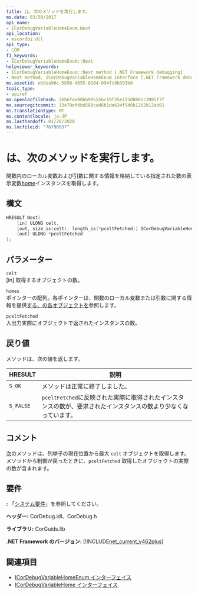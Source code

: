 ```yaml
---
title: は、次のメソッドを実行します。
ms.date: 03/30/2017
api_name:
- ICorDebugVariableHomeEnum.Next
api_location:
- mscordbi.dll
api_type:
- COM
f1_keywords:
- ICorDebugVariableHomeEnum::Next
helpviewer_keywords:
- ICorDebugVariableHomeEnum::Next method [.NET Framework debugging]
- Next method, ICorDebugVariableHomeEnum interface [.NET Framework debugging]
ms.assetid: eb9ea96c-5b58-4655-8104-094fc8b393b8
topic_type:
- apiref
ms.openlocfilehash: 2bb6fee00bb99555bc19f35e1250880cc3985f7f
ms.sourcegitcommit: 13e79efdbd589cad6b1de634f5d6b1262b12ab01
ms.translationtype: MT
ms.contentlocale: ja-JP
ms.lasthandoff: 01/28/2020
ms.locfileid: "76790937"
---
```

# <a name="icordebugvariablehomeenumnext-method"></a>は、次のメソッドを実行します。
関数内のローカル変数および引数に関する情報を格納している指定された数の表示変数[home](icordebugvariablehome-interface.md)インスタンスを取得します。  
  
## <a name="syntax"></a>構文  
  
```cpp  
HRESULT Next(  
    [in] ULONG celt,  
    [out, size_is(celt), length_is(*pceltFetched)] ICorDebugVariableHome *homes[],  
    [out] ULONG *pceltFetched  
);  
```  
  
## <a name="parameters"></a>パラメーター  
 `celt`  
 [in] 取得するオブジェクトの数。  
  
 `homes`  
 ポインターの配列。各ポインターは、関数のローカル変数または引数に関する情報を提供[する、の各オブジェクトを](icordebugvariablehome-interface.md)参照します。  
  
 `pceltFetched`  
 入出力実際にオブジェクトで返されたインスタンスの数。  
  
## <a name="return-value"></a>戻り値  
 メソッドは、次の値を返します。  
  
|HRESULT|説明|  
|-------------|-----------------|  
|`S_OK`|メソッドは正常に終了しました。|  
|`S_FALSE`|`pceltFetched`に反映された実際に取得されたインスタンスの数が、要求されたインスタンスの数より少なくなっています。|  
  
## <a name="remarks"></a>コメント  
 [次](icordebugvariablehomeenum-next-method.md)のメソッドは、列挙子の現在位置から最大 `celt` オブジェクトを取得します。 メソッドから制御が戻ったときに、`pceltFetched` 取得したオブジェクトの実際の数が含まれます。  
  
## <a name="requirements"></a>要件  
 **:** 「[システム要件](../../../../docs/framework/get-started/system-requirements.md)」を参照してください。  
  
 **ヘッダー:** CorDebug.idl、CorDebug.h  
  
 **ライブラリ:** CorGuids.lib  
  
 **.NET Framework のバージョン:** [!INCLUDE[net_current_v462plus](../../../../includes/net-current-v462plus-md.md)]  
  
## <a name="see-also"></a>関連項目

- [ICorDebugVariableHomeEnum インターフェイス](icordebugvariablehomeenum-interface.md)
- [ICorDebugVariableHome インターフェイス](icordebugvariablehome-interface.md)
